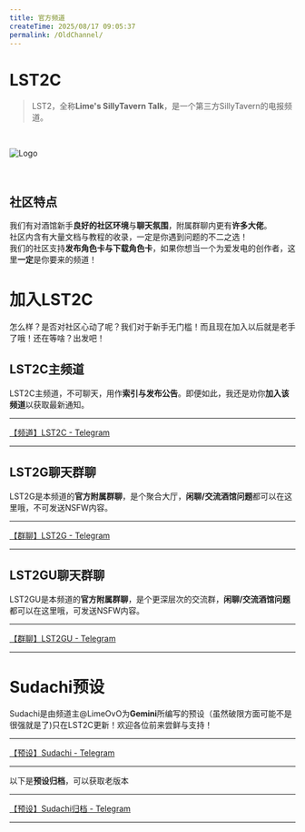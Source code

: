 ```yaml
---
title: 官方频道
createTime: 2025/08/17 09:05:37
permalink: /OldChannel/
---
```


# LST2C
>LST2，全称**Lime's SillyTavern Talk**，是一个第三方SillyTavern的电报频道。

<br>

![Logo](https://Sudachi.top/LimePan/LST2C.png)

<br>

## 社区特点

我们有对酒馆新手**良好的社区环境**与**聊天氛围**，附属群聊内更有**许多大佬**。<br>社区内含有大量文档与教程的收录，一定是你遇到问题的不二之选！<br>我们的社区支持**发布角色卡与下载角色卡**，如果你想当一个为爱发电的创作者，这里**一定**是你要来的频道！

# 加入LST2C

怎么样？是否对社区心动了呢？我们对于新手无门槛！而且现在加入以后就是老手了哦！还在等啥？出发吧！

## LST2C主频道

LST2C主频道，不可聊天，用作**索引与发布公告**。即便如此，我还是劝你**加入该频道**以获取最新通知。


---

[【频道】LST2C - Telegram](https://t.me/LST2C)

---

## LST2G聊天群聊

LST2G是本频道的**官方附属群聊**，是个聚合大厅，**闲聊/交流酒馆问题**都可以在这里哦，不可发送NSFW内容。


---

[【群聊】LST2G - Telegram](https://t.me/LST2G)

---

## LST2GU聊天群聊

LST2GU是本频道的**官方附属群聊**，是个更深层次的交流群，**闲聊/交流酒馆问题**都可以在这里哦，可发送NSFW内容。


---

[【群聊】LST2GU - Telegram](https://t.me/LST2GU)

---

# Sudachi预设

Sudachi是由频道主@LimeOvO为**Gemini**所编写的预设（虽然破限方面可能不是很强就是了)只在LST2C更新！欢迎各位前来尝鲜与支持！

---

[【预设】Sudachi - Telegram](https://t.me/LST2C/48)

---

以下是**预设归档**，可以获取老版本

---

[【预设】Sudachi归档 - Telegram](https://t.me/LST2C_Preset)

---